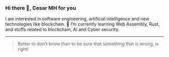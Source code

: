 ### Hi there 👋, Cesar MH for you

<!--
**cesar237/cesar237** is a ✨ _special_ ✨ repository because its `README.md` (this file) appears on your GitHub profile.

Here are some ideas to get you started:

- 🔭 I’m currently working on ...
- 🌱 I’m currently learning Web Assembly, Rust, and stuffs related to blockchain, AI and Cyber security.
- 👯 I’m looking to collaborate on ...
- 🤔 I’m looking for help with ...
- 💬 Ask me about ...
- 📫 How to reach me: ...
- 😄 Pronouns: ...
- ⚡ Fun fact: ...
-->

I am interested in software engineering, artificial intelligence and new technologies like blockchain.
🌱 I’m currently learning Web Assembly, Rust, and stuffs related to blockchain, AI and Cyber security.

-----
  > Better to don't know than to be sure that something that is wrong, is right!
